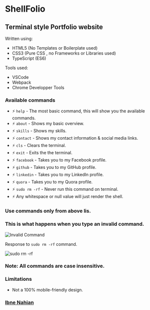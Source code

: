 # ShellFolio

## Terminal style Portfolio website

Written using:

- HTML5 (No Templates or Boilerplate used)
- CSS3 (Pure CSS , no Frameworks or Libraries used)
- TypeScript (ES6)

Tools used:

- VSCode
- Webpack
- Chrome Developper Tools

### Available commands

- ⚡ `help` - The most basic command, this will show you the available commands.
- ⚡ `about` - Shows my basic overview.
- ⚡ `skills` - Shows my skills.
- ⚡ `contact` - Shows my contact information & social media links.
- ⚡ `cls` - Clears the terminal.
- ⚡ `exit` - Exits the the terminal.
- ⚡ `facebook` - Takes you to my Facebook profile.
- ⚡ `github` - Takes you to my GitHub profile.
- ⚡ `linkedin` - Takes you to my LinkedIn profile.
- ⚡ `quora` - Takes you to my Quora profile.
- ⚡ `sudo rm -rf` - Never run this command on terminal.
- ⚡ Any whitespace or null value will just render the shell.

### Use commands only from above lis.

### This is what happens when you type an invalid command.

![Invalid Command](https://github.com/evilprince2009/evilprince2009.github.io/blob/main/Screenshots/invalid%20command.png)

Response to `sudo rm -rf` command.

![sudo rm -rf](https://github.com/evilprince2009/evilprince2009.github.io/blob/main/Screenshots/sudo%20rn%20-rf.png)

### Note: All commands are case insensitive.

### Limitations

- Not a 100% mobile-friendly design.

### [Ibne Nahian](https://www.facebook.com/evilprince2009)
